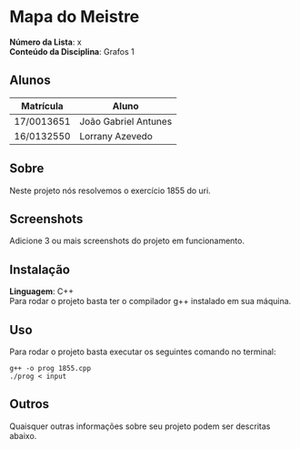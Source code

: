 # Mapa do Meistre

**Número da Lista**: x<br>
**Conteúdo da Disciplina**: Grafos 1<br>

## Alunos
|Matrícula | Aluno |
| -- | -- |
| 17/0013651  |  João Gabriel Antunes |
| 16/0132550  |  Lorrany Azevedo |

## Sobre 
Neste projeto nós resolvemos o exercício 1855 do uri. 

## Screenshots
Adicione 3 ou mais screenshots do projeto em funcionamento.

## Instalação 
**Linguagem**: C++<br>
Para rodar o projeto basta ter o compilador g++ instalado em sua máquina.

## Uso 
Para rodar o projeto basta executar os seguintes comando no terminal:

```console
g++ -o prog 1855.cpp
./prog < input
```

## Outros 
Quaisquer outras informações sobre seu projeto podem ser descritas abaixo.




